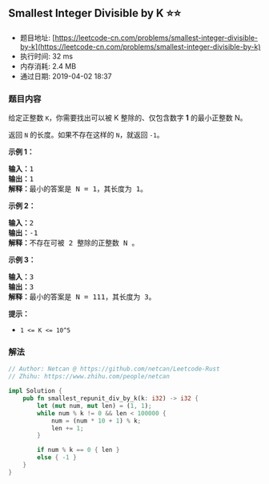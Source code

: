 ## Smallest Integer Divisible by K :star::star:
- 题目地址: [https://leetcode-cn.com/problems/smallest-integer-divisible-by-k](https://leetcode-cn.com/problems/smallest-integer-divisible-by-k)
- 执行时间: 32 ms 
- 内存消耗: 2.4 MB
- 通过日期: 2019-04-02 18:37

### 题目内容
<p>给定正整数 <code>K</code>，你需要找出可以被 K 整除的、仅包含数字 <strong>1</strong> 的最小正整数 N。</p>

<p>返回 <code>N</code> 的长度。如果不存在这样的 <code>N</code>，就返回 <code>-1</code>。</p>



<p><strong>示例 1：</strong></p>

<pre><strong>输入：</strong>1
<strong>输出：</strong>1
<strong>解释：</strong>最小的答案是 N = 1，其长度为 1。</pre>

<p><strong>示例 2：</strong></p>

<pre><strong>输入：</strong>2
<strong>输出：</strong>-1
<strong>解释：</strong>不存在可被 2 整除的正整数 N 。</pre>

<p><strong>示例 3：</strong></p>

<pre><strong>输入：</strong>3
<strong>输出：</strong>3
<strong>解释：</strong>最小的答案是 N = 111，其长度为 3。</pre>



<p><strong>提示：</strong></p>

<ul>
	<li><code>1 <= K <= 10^5</code></li>
</ul>


### 解法
```rust
// Author: Netcan @ https://github.com/netcan/Leetcode-Rust
// Zhihu: https://www.zhihu.com/people/netcan

impl Solution {
    pub fn smallest_repunit_div_by_k(k: i32) -> i32 {
        let (mut num, mut len) = (1, 1); 
        while num % k != 0 && len < 100000 {
            num = (num * 10 + 1) % k;
            len += 1;
        }

        if num % k == 0 { len } 
        else { -1 }
    }
}


```
